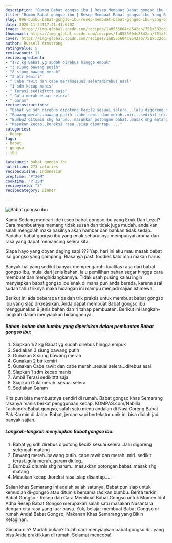 ```yaml
---
description: "Bumbu Babat gongso ibu | Resep Membuat Babat gongso ibu Yang Bikin Ngiler"
title: "Bumbu Babat gongso ibu | Resep Membuat Babat gongso ibu Yang Bikin Ngiler"
slug: 996-bumbu-babat-gongso-ibu-resep-membuat-babat-gongso-ibu-yang-bikin-ngiler
date: 2020-11-24T17:41:41.670Z
image: https://img-global.cpcdn.com/recipes/1a8555604c8542ab/751x532cq70/babat-gongso-ibu-foto-resep-utama.jpg
thumbnail: https://img-global.cpcdn.com/recipes/1a8555604c8542ab/751x532cq70/babat-gongso-ibu-foto-resep-utama.jpg
cover: https://img-global.cpcdn.com/recipes/1a8555604c8542ab/751x532cq70/babat-gongso-ibu-foto-resep-utama.jpg
author: Russell Armstrong
ratingvalue: 5
reviewcount: 11
recipeingredient:
- "1/2 kg Babat yg sudah direbus hingga empuk"
- "3 siung bawang putih"
- "8 siung bawang merah"
- "2 btr kemiri"
- " Cabe rawit dan cabe merahsesuai seleradirebus asal"
- "1 sdm kecap manis"
- " Terasi sedikitttt saja"
- " Gula merahsesuai selera"
- " Garam"
recipeinstructions:
- "Babat yg sdh direbus dipotong kecil2 sesuai selera...lalu digoreng setengah matang"
- "Bawang merah..bawang putih..cabe rawit dan merah..miri..sedikit terasi..gula merah..garam diuleg.."
- "Bumbu2 ditumis shg harum...masukkan potongan babat..masak shg matang"
- "Masukan kecap..koreksi rasa..siap disantap....."
categories:
- Resep
tags:
- babat
- gongso
- ibu

katakunci: babat gongso ibu 
nutrition: 273 calories
recipecuisine: Indonesian
preptime: "PT20M"
cooktime: "PT35M"
recipeyield: "3"
recipecategory: Dinner

---
```



![Babat gongso ibu](https://img-global.cpcdn.com/recipes/1a8555604c8542ab/751x532cq70/babat-gongso-ibu-foto-resep-utama.jpg)

Kamu Sedang mencari ide resep babat gongso ibu yang Enak Dan Lezat? Cara membuatnya memang tidak susah dan tidak juga mudah. andaikan salah mengolah maka hasilnya akan hambar dan bahkan tidak sedap. Padahal babat gongso ibu yang enak seharusnya mempunyai aroma dan rasa yang dapat memancing selera kita.

Siapa hayo yang doyan daging sapi ??? Yap, hari ini aku mau masak babat iso gongso yang gampang. Biasanya pasti foodies kalo mau makan harus.

Banyak hal yang sedikit banyak mempengaruhi kualitas rasa dari babat gongso ibu, mulai dari jenis bahan, lalu pemilihan bahan segar hingga cara membuat dan menghidangkannya. Tidak usah pusing kalau ingin menyiapkan babat gongso ibu enak di mana pun anda berada, karena asal sudah tahu triknya maka hidangan ini mampu menjadi sajian istimewa.


Berikut ini ada beberapa tips dan trik praktis untuk membuat babat gongso ibu yang siap dikreasikan. Anda dapat membuat Babat gongso ibu menggunakan 9 jenis bahan dan 4 tahap pembuatan. Berikut ini langkah-langkah dalam menyiapkan hidangannya.

<!--inarticleads1-->

##### Bahan-bahan dan bumbu yang diperlukan dalam pembuatan Babat gongso ibu:

1. Siapkan 1/2 kg Babat yg sudah direbus hingga empuk
1. Sediakan 3 siung bawang putih
1. Gunakan 8 siung bawang merah
1. Gunakan 2 btr kemiri
1. Gunakan  Cabe rawit dan cabe merah..sesuai selera...direbus asal
1. Siapkan 1 sdm kecap manis
1. Ambil  Terasi sedikitttt saja
1. Siapkan  Gula merah..sesuai selera
1. Sediakan  Garam


Kita pun bisa membuatnya sendiri di rumah. Babat gongso khas Semarang rasanya manis berkat penggunaan kecap. KOMPAS.com/Nabilla TashandraBabat gongso, salah satu menu andalan di Nasi Goreng Babat Pak Karmin di Jalan. Babat, jeroan sapi bertekstur unik ini bisa diolah jadi banyak sajian. 

<!--inarticleads2-->

##### Langkah-langkah menyiapkan Babat gongso ibu:

1. Babat yg sdh direbus dipotong kecil2 sesuai selera...lalu digoreng setengah matang
1. Bawang merah..bawang putih..cabe rawit dan merah..miri..sedikit terasi..gula merah..garam diuleg..
1. Bumbu2 ditumis shg harum...masukkan potongan babat..masak shg matang
1. Masukan kecap..koreksi rasa..siap disantap.....


Sajian khas Semarang ini adalah salah satunya. Babat pun siap untuk kemudian di-gongso atau ditumis bersama racikan bumbu. Berita terkini Babat Gongso - Resep dan Cara Membuat Babat Gongso untuk Momen Idul Adha Resep Babat Gongso merupakan salah satu masakan Nusantara dengan cita rasa yang luar biasa. Yuk, belajar membuat Babat Gongso di rumah Anda! Babat Gongso, Makanan Khas Semarang yang Bikin Ketagihan. 

Gimana nih? Mudah bukan? Itulah cara menyiapkan babat gongso ibu yang bisa Anda praktikkan di rumah. Selamat mencoba!
